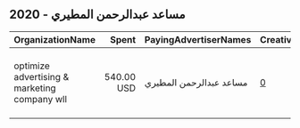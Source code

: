 ## 2020 - مساعد عبدالرحمن المطيري 
|OrganizationName|Spent|PayingAdvertiserNames|CreativeUrls|Impressions|Genders|AgeBrackets|CountryCodes|BillingAddresses|CandidateBallotInformation|
|:---|---:|:---|:---|---:|:---|:---|:---|:---|:---|
|optimize advertising & marketing company wll|540.00 USD|مساعد عبدالرحمن المطيري|[0](https://www.snap.com/political-ads/asset/301ac4a84119e8c4139512b652a1f783267a60da39ba91c60012b4dc9e7aed3e?mediaType=png)|171,220||21+|kuwait|"jaber almubarak st, behbehani complex, m floor, office 56,KUWAIT CITY,13046,KW"||
